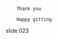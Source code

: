         Thank you

        Happy gitting

















































































slide 023
